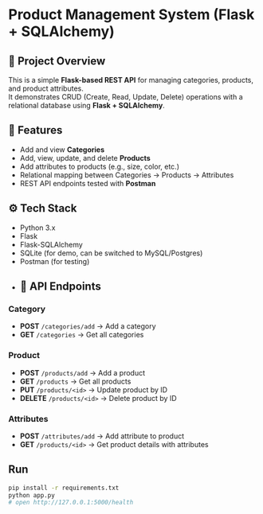 # Product Management System (Flask + SQLAlchemy)

## 📌 Project Overview
This is a simple **Flask-based REST API** for managing categories, products, and product attributes.  
It demonstrates CRUD (Create, Read, Update, Delete) operations with a relational database using **Flask + SQLAlchemy**.

## 🚀 Features
- Add and view  **Categories**
- Add, view, update, and delete **Products**
- Add attributes to products (e.g., size, color, etc.)
- Relational mapping between Categories → Products → Attributes
- REST API endpoints tested with **Postman**

## ⚙️ Tech Stack
- Python 3.x
- Flask
- Flask-SQLAlchemy
- SQLite (for demo, can be switched to MySQL/Postgres)
- Postman (for testing)
- ## 🚀 API Endpoints

### Category
- **POST** `/categories/add` → Add a category  
- **GET** `/categories` → Get all categories  

### Product
- **POST** `/products/add` → Add a product  
- **GET** `/products` → Get all products  
- **PUT** `/products/<id>` → Update product by ID  
- **DELETE** `/products/<id>` → Delete product by ID  

### Attributes
- **POST** `/attributes/add` → Add attribute to product  
- **GET** `/products/<id>` → Get product details with attributes  


## Run
```bash
pip install -r requirements.txt
python app.py
# open http://127.0.0.1:5000/health
```
